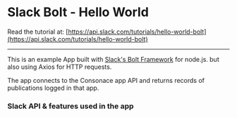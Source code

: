# Slack Bolt - Hello World

Read the tutorial at:
[https://api.slack.com/tutorials/hello-world-bolt](https://api.slack.com/tutorials/hello-world-bolt)


---

This is an example App built with [Slack's Bolt Framework](https://slack.dev/bolt/tutorial/getting-started) for node.js. but also using Axios for HTTP requests.

The app connects to the Consonace app API and returns records of publications logged in that app.

### Slack API & features used in the app


